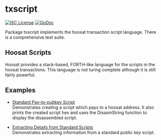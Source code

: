 txscript
========

[![ISC License](http://img.shields.io/badge/license-ISC-blue.svg)](https://choosealicense.com/licenses/isc/)
[![GoDoc](https://godoc.org/github.com/Hoosat-Oy/HTND/txscript?status.png)](http://godoc.org/github.com/Hoosat-Oy/HTND/txscript)

Package txscript implements the hoosat transaction script language. There is
a comprehensive test suite.

## Hoosat Scripts

Hoosat provides a stack-based, FORTH-like language for the scripts in
the hoosat transactions. This language is not turing complete
although it is still fairly powerful. 

## Examples

* [Standard Pay-to-pubkey Script](http://godoc.org/github.com/Hoosat-Oy/HTND/txscript#example-PayToAddrScript)  
  Demonstrates creating a script which pays to a hoosat address. It also
  prints the created script hex and uses the DisasmString function to display
  the disassembled script.

* [Extracting Details from Standard Scripts](http://godoc.org/github.com/Hoosat-Oy/HTND/txscript#example-ExtractPkScriptAddrs)  
  Demonstrates extracting information from a standard public key script.
